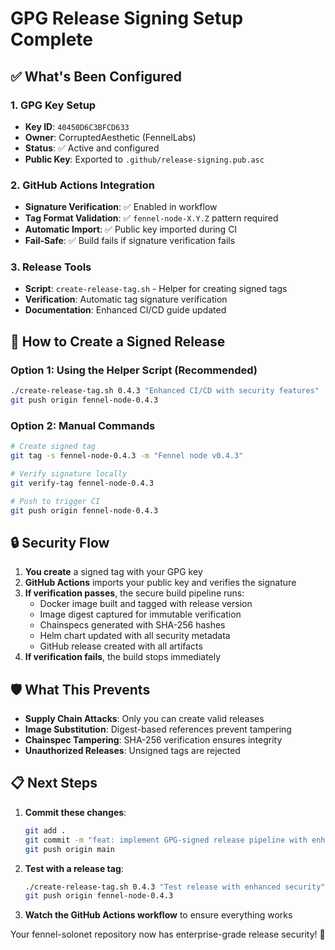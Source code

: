 # GPG Release Signing Setup Complete

## ✅ What's Been Configured

### 1. GPG Key Setup
- **Key ID**: `40450D6C3BFCD633`
- **Owner**: CorruptedAesthetic (FennelLabs)
- **Status**: ✅ Active and configured
- **Public Key**: Exported to `.github/release-signing.pub.asc`

### 2. GitHub Actions Integration
- **Signature Verification**: ✅ Enabled in workflow
- **Tag Format Validation**: ✅ `fennel-node-X.Y.Z` pattern required
- **Automatic Import**: ✅ Public key imported during CI
- **Fail-Safe**: ✅ Build fails if signature verification fails

### 3. Release Tools
- **Script**: `create-release-tag.sh` - Helper for creating signed tags
- **Verification**: Automatic tag signature verification
- **Documentation**: Enhanced CI/CD guide updated

## 🚀 How to Create a Signed Release

### Option 1: Using the Helper Script (Recommended)
```bash
./create-release-tag.sh 0.4.3 "Enhanced CI/CD with security features"
git push origin fennel-node-0.4.3
```

### Option 2: Manual Commands
```bash
# Create signed tag
git tag -s fennel-node-0.4.3 -m "Fennel node v0.4.3"

# Verify signature locally
git verify-tag fennel-node-0.4.3

# Push to trigger CI
git push origin fennel-node-0.4.3
```

## 🔒 Security Flow

1. **You create** a signed tag with your GPG key
2. **GitHub Actions** imports your public key and verifies the signature
3. **If verification passes**, the secure build pipeline runs:
   - Docker image built and tagged with release version
   - Image digest captured for immutable verification
   - Chainspecs generated with SHA-256 hashes
   - Helm chart updated with all security metadata
   - GitHub release created with all artifacts
4. **If verification fails**, the build stops immediately

## 🛡️ What This Prevents

- **Supply Chain Attacks**: Only you can create valid releases
- **Image Substitution**: Digest-based references prevent tampering
- **Chainspec Tampering**: SHA-256 verification ensures integrity
- **Unauthorized Releases**: Unsigned tags are rejected

## 📋 Next Steps

1. **Commit these changes**:
   ```bash
   git add .
   git commit -m "feat: implement GPG-signed release pipeline with enhanced security"
   git push origin main
   ```

2. **Test with a release tag**:
   ```bash
   ./create-release-tag.sh 0.4.3 "Test release with enhanced security"
   git push origin fennel-node-0.4.3
   ```

3. **Watch the GitHub Actions workflow** to ensure everything works

Your fennel-solonet repository now has enterprise-grade release security! 🎉
